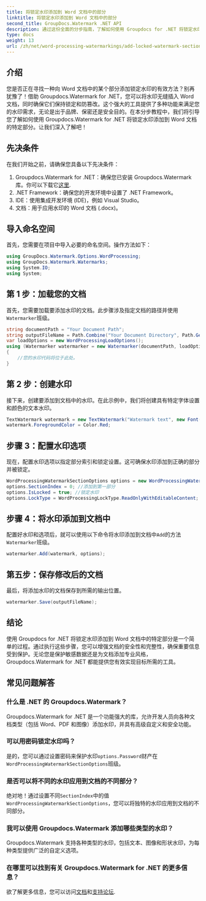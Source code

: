 ```yaml
---
title: 将锁定水印添加到 Word 文档中的部分
linktitle: 将锁定水印添加到 Word 文档中的部分
second_title: GroupDocs.Watermark .NET API
description: 通过这份全面的分步指南，了解如何使用 Groupdocs for .NET 将锁定水印添加到 Word 文档中的特定部分。
type: docs
weight: 13
url: /zh/net/word-processing-watermarkings/add-locked-watermark-section-word-docs/
---
```

## 介绍
您是否正在寻找一种向 Word 文档中的某个部分添加锁定水印的有效方法？别再犹豫了！借助 Groupdocs.Watermark for .NET，您可以将水印无缝插入 Word 文档，同时确保它们保持锁定和防篡改。这个强大的工具提供了多种功能来满足您的水印需求，无论是出于品牌、保密还是安全目的。在本分步教程中，我们将引导您了解如何使用 Groupdocs.Watermark for .NET 将锁定水印添加到 Word 文档的特定部分。让我们深入了解吧！
## 先决条件
在我们开始之前，请确保您具备以下先决条件：
1.  Groupdocs.Watermark for .NET：确保您已安装 Groupdocs.Watermark 库。你可以下载它[这里](https://releases.groupdocs.com/Watermark/net/).
2. .NET Framework：确保您的开发环境中设置了 .NET Framework。
3. IDE：使用集成开发环境 (IDE)，例如 Visual Studio。
4. 文档：用于应用水印的 Word 文档 (.docx)。
## 导入命名空间
首先，您需要在项目中导入必要的命名空间。操作方法如下：
```csharp
using GroupDocs.Watermark.Options.WordProcessing;
using GroupDocs.Watermark.Watermarks;
using System.IO;
using System;
```
## 第 1 步：加载您的文档
首先，您需要加载要添加水印的文档。此步骤涉及指定文档的路径并使用`Watermarker`班级。
```csharp
string documentPath = "Your Document Path";
string outputFileName = Path.Combine("Your Document Directory", Path.GetFileName(documentPath));
var loadOptions = new WordProcessingLoadOptions();
using (Watermarker watermarker = new Watermarker(documentPath, loadOptions))
{
    //您的水印代码将位于此处。
}
```
## 第 2 步：创建水印
接下来，创建要添加到文档中的水印。在此示例中，我们将创建具有特定字体设置和颜色的文本水印。
```csharp
TextWatermark watermark = new TextWatermark("Watermark text", new Font("Arial", 19));
watermark.ForegroundColor = Color.Red;
```
## 步骤 3：配置水印选项
现在，配置水印选项以指定部分索引和锁定设置。这可确保水印添加到正确的部分并被锁定。
```csharp
WordProcessingWatermarkSectionOptions options = new WordProcessingWatermarkSectionOptions();
options.SectionIndex = 0; //添加到第一部分
options.IsLocked = true; //锁定水印
options.LockType = WordProcessingLockType.ReadOnlyWithEditableContent; //锁型
```
## 步骤 4：将水印添加到文档中
配置好水印和选项后，就可以使用以下命令将水印添加到文档中`Add`的方法`Watermarker`班级。
```csharp
watermarker.Add(watermark, options);
```
## 第五步：保存修改后的文档
最后，将添加水印的文档保存到所需的输出位置。
```csharp
watermarker.Save(outputFileName);
```
## 结论
使用 Groupdocs for .NET 将锁定水印添加到 Word 文档中的特定部分是一个简单的过程。通过执行这些步骤，您可以增强文档的安全性和完整性，确保重要信息受到保护。无论您是保护敏感数据还是为文档添加专业风格，Groupdocs.Watermark for .NET 都能提供您有效实现目标所需的工具。
## 常见问题解答
### 什么是 .NET 的 Groupdocs.Watermark？
Groupdocs.Watermark for .NET 是一个功能强大的库，允许开发人员向各种文档类型（包括 Word、PDF 和图像）添加水印，并具有高级自定义和安全功能。
### 可以用密码锁定水印吗？
是的，您可以通过设置密码来保护水印`options.Password`财产在`WordProcessingWatermarkSectionOptions`班级。
### 是否可以将不同的水印应用到文档的不同部分？
绝对地！通过设置不同`SectionIndex`中的值`WordProcessingWatermarkSectionOptions`，您可以将独特的水印应用到文档的不同部分。
### 我可以使用 Groupdocs.Watermark 添加哪些类型的水印？
Groupdocs.Watermark 支持各种类型的水印，包括文本、图像和形状水印，为每种类型提供广泛的自定义选项。
### 在哪里可以找到有关 Groupdocs.Watermark for .NET 的更多信息？
欲了解更多信息，您可以访问[文档](https://reference.groupdocs.com/Watermark/net/)和[支持论坛](https://forum.groupdocs.com/c/watermark/19).